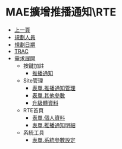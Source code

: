 # MAE擴增推播通知\RTE
* [上一頁](../../README.md)
* [規劃人員](README.md#user)
* [規劃日期](README.md#updatedate)
* [TRAC](README.md#trac)
* [需求展開](README.md#requirement)
    * 按鍵加註
        * [推播通知](./buttonannotation/README.md)
    * Site管理
        * [表單.推播通知管理](pushmessagemanage.md)
        * [表單.其他參數](otherparameter.md)
        * [升級轉資料](upgrade.md)
    * RTE首頁
        * [表單.個人資料](pushmessagelog.md)
        * [表單.推播通知明細](pushmessagedetail.md)
    * 系統工具
        * [表單.系統參數設定](utl_sysparam.md)